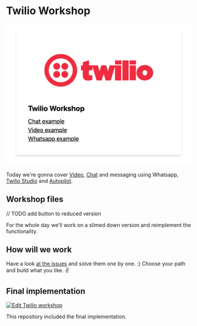 # Twilio Workshop

![Overview of workshop project](./docs/screenshot.png)

Today we're gonna cover [Video](), [Chat]() and messaging using Whatsapp, [Twilio Studio]() and [Autopilot]().

## Workshop files

// TODO add button to reduced version

For the whole day we'll work on a slimed down version and reimplement the functionality.

## How will we work

Have a look [at the issues](https://github.com/stefanjudis/twilio-workshop-final/issues) and solve them one by one. :) Choose your path and build what you like. ✌️

## Final implementation

[![Edit Twilio workshop](https://codesandbox.io/static/img/play-codesandbox.svg)](https://codesandbox.io/s/twilio-workshop-qli5j?fontsize=14)

This repository included the final implementation.